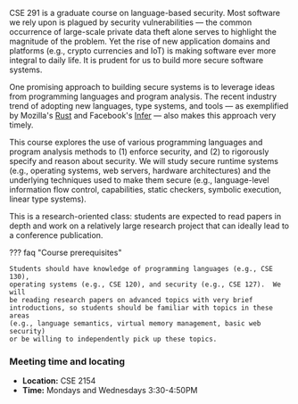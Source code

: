 CSE 291 is a graduate course on language-based security. Most software we rely
upon is plagued by security vulnerabilities — the common occurrence of
large-scale private data theft alone serves to highlight the magnitude of the
problem. Yet the rise of new application domains and platforms (e.g., crypto
currencies and IoT) is making software ever more integral to daily life. It is
prudent for us to build more secure software systems.

One promising approach to building secure systems is to leverage ideas from
programming languages and program analysis. The recent industry trend of
adopting new languages, type systems, and tools — as exemplified by Mozilla's
[Rust](https://www.rust-lang.org) and Facebook's [Infer](http://fbinfer.com/) —
also makes this approach very timely.

This course explores the use of various programming languages and program
analysis methods to (1) enforce security, and (2) to rigorously specify and
reason about security.  We will study secure runtime systems (e.g., operating
systems, web servers, hardware architectures) and the underlying techniques
used to make them secure (e.g., language-level information flow control,
capabilities, static checkers, symbolic execution, linear type systems).

This is a research-oriented class: students are expected to read papers in
depth and work on a relatively large research project that can ideally lead to
a conference publication.

??? faq "Course prerequisites"

    Students should have knowledge of programming languages (e.g., CSE 130),
    operating systems (e.g., CSE 120), and security (e.g., CSE 127).  We will
    be reading research papers on advanced topics with very brief
    introductions, so students should be familiar with topics in these areas
    (e.g., language semantics, virtual memory management, basic web security)
    or be willing to independently pick up these topics.

### Meeting time and locating

- **Location:** CSE 2154
- **Time:** Mondays and Wednesdays 3:30-4:50PM


